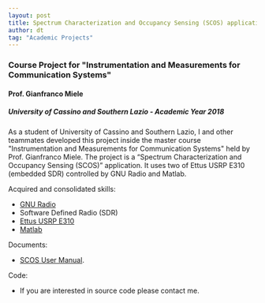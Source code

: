 ```yaml
---
layout: post
title: Spectrum Characterization and Occupancy Sensing (SCOS) application
author: dt
tag: "Academic Projects"
---
```

### Course Project for "Instrumentation and Measurements for Communication Systems"
#### Prof. Gianfranco Miele
##### University of Cassino and Southern Lazio - Academic Year 2018

As a student of University of Cassino and Southern Lazio, I and other teammates developed this project inside the master course "Instrumentation and Measurements for Communication Systems" held by Prof. Gianfranco Miele.
The project is a “Spectrum Characterization and Occupancy Sensing (SCOS)” application. It uses two of Ettus USRP E310 (embedded SDR) controlled by GNU Radio and Matlab.

Acquired and consolidated skills:
* [GNU Radio](https://www.gnuradio.org/)
* Software Defined Radio (SDR)
* [Ettus USRP E310](https://www.ettus.com/all-products/e310/)
* [Matlab](https://it.mathworks.com/products/matlab.html)

Documents:
* [SCOS User Manual](/assets/pdf/2018-06-03_unicas_imcs_scos_user_manual.pdf).

Code:
* If you are interested in source code please contact me.